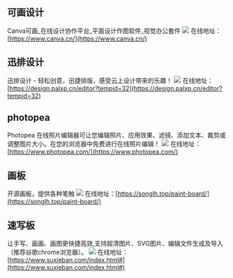 ## 可画设计
Canva可画_在线设计协作平台_平面设计作图软件_视觉办公套件
![](https://foruda.gitee.com/images/1724318564098704807/af4a9586_8031453.jpeg)
在线地址：[https://www.canva.cn/](https://www.canva.cn/)

## 迅排设计
迅排设计 - 轻松创意，迅捷排版，感受云上设计带来的乐趣！
![](https://foruda.gitee.com/images/1724318550016646574/af8a3140_8031453.jpeg)
在线地址：[https://design.palxp.cn/editor?tempid=32](https://design.palxp.cn/editor?tempid=32)

## photopea
Photopea 在线照片编辑器可让您编辑照片、应用效果、滤镜、添加文本、裁剪或调整图片大小。在您的浏览器中免费进行在线照片编辑！
![](https://foruda.gitee.com/images/1724318579969143156/8de412f6_8031453.jpeg)
在线地址：[https://www.photopea.com/](https://www.photopea.com/)


## 画板
开源画板，提供各种笔触
![](https://foruda.gitee.com/images/1724318042140571456/0b1e2f7b_8031453.jpeg)
在线地址：[https://songlh.top/paint-board/](https://songlh.top/paint-board/)

 ## 速写板
让手写、画画、画图更快捷高效,支持超清图片、SVG图片、编辑文件生成及导入（推荐谷歌chrome浏览器）。
![](https://foruda.gitee.com/images/1724220381567394408/c0a7e919_8031453.jpeg)
在线地址：[https://www.suxieban.com/index.html#](https://www.suxieban.com/index.html#)